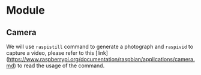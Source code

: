 # Module

## Camera
We will use `raspistill` command to generate a photograph and `raspivid` to capture a video, please refer to this [link] 
(https://www.raspberrypi.org/documentation/raspbian/applications/camera.md) to read the usage of the command.
